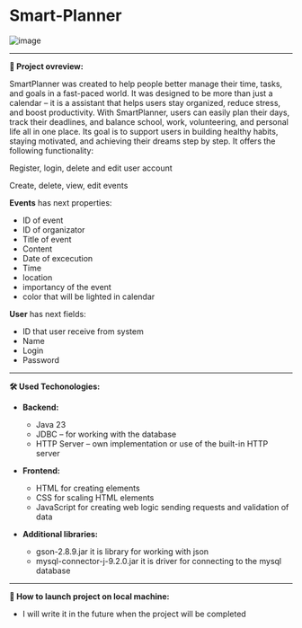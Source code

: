 # Smart-Planner

![image](https://github.com/user-attachments/assets/666d2dba-df19-4554-a157-20ffaf91ea86)

---

**📖 Project ovreview:**

SmartPlanner was created to help people better manage their time, tasks, and goals in a fast-paced world. It was designed to be more than just a calendar – it is a assistant that helps users stay organized, reduce stress, and boost productivity. With SmartPlanner, users can easily plan their days, track their deadlines, and balance school, work, volunteering, and personal life all in one place. Its goal is to support users in building healthy habits, staying motivated, and achieving their dreams step by step. It offers the following functionality:

Register, login, delete and edit user account

Create, delete, view, edit events

**Events** has next properties:

- ID of event
- ID of organizator
- Title of event
- Content
- Date of excecution
- Time
- location
- importancy of the event
- color that will be lighted in calendar

**User** has next fields:

- ID that user receive from system
- Name
- Login
- Password

---

**🛠️ Used Techonologies:**

- **Backend:**
  - Java 23
  - JDBC – for working with the database
  - HTTP Server – own implementation or use of the built-in HTTP server
- **Frontend:**
  - HTML for creating elements
  - CSS for scaling HTML elements
  - JavaScript for creating web logic sending requests and validation of data

- **Additional libraries:**

  - gson-2.8.9.jar it is library for working with json
  - mysql-connector-j-9.2.0.jar it is driver for connecting to the mysql database

---

**🔧 How to launch project on local machine:**

- I will write it in the future when the project will be completed
